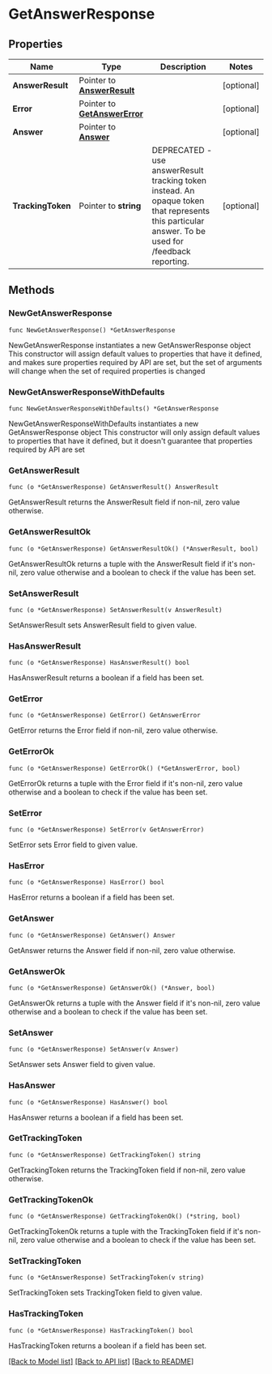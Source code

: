 # GetAnswerResponse

## Properties

Name | Type | Description | Notes
------------ | ------------- | ------------- | -------------
**AnswerResult** | Pointer to [**AnswerResult**](AnswerResult.md) |  | [optional] 
**Error** | Pointer to [**GetAnswerError**](GetAnswerError.md) |  | [optional] 
**Answer** | Pointer to [**Answer**](Answer.md) |  | [optional] 
**TrackingToken** | Pointer to **string** | DEPRECATED - use answerResult tracking token instead. An opaque token that represents this particular answer. To be used for /feedback reporting. | [optional] 

## Methods

### NewGetAnswerResponse

`func NewGetAnswerResponse() *GetAnswerResponse`

NewGetAnswerResponse instantiates a new GetAnswerResponse object
This constructor will assign default values to properties that have it defined,
and makes sure properties required by API are set, but the set of arguments
will change when the set of required properties is changed

### NewGetAnswerResponseWithDefaults

`func NewGetAnswerResponseWithDefaults() *GetAnswerResponse`

NewGetAnswerResponseWithDefaults instantiates a new GetAnswerResponse object
This constructor will only assign default values to properties that have it defined,
but it doesn't guarantee that properties required by API are set

### GetAnswerResult

`func (o *GetAnswerResponse) GetAnswerResult() AnswerResult`

GetAnswerResult returns the AnswerResult field if non-nil, zero value otherwise.

### GetAnswerResultOk

`func (o *GetAnswerResponse) GetAnswerResultOk() (*AnswerResult, bool)`

GetAnswerResultOk returns a tuple with the AnswerResult field if it's non-nil, zero value otherwise
and a boolean to check if the value has been set.

### SetAnswerResult

`func (o *GetAnswerResponse) SetAnswerResult(v AnswerResult)`

SetAnswerResult sets AnswerResult field to given value.

### HasAnswerResult

`func (o *GetAnswerResponse) HasAnswerResult() bool`

HasAnswerResult returns a boolean if a field has been set.

### GetError

`func (o *GetAnswerResponse) GetError() GetAnswerError`

GetError returns the Error field if non-nil, zero value otherwise.

### GetErrorOk

`func (o *GetAnswerResponse) GetErrorOk() (*GetAnswerError, bool)`

GetErrorOk returns a tuple with the Error field if it's non-nil, zero value otherwise
and a boolean to check if the value has been set.

### SetError

`func (o *GetAnswerResponse) SetError(v GetAnswerError)`

SetError sets Error field to given value.

### HasError

`func (o *GetAnswerResponse) HasError() bool`

HasError returns a boolean if a field has been set.

### GetAnswer

`func (o *GetAnswerResponse) GetAnswer() Answer`

GetAnswer returns the Answer field if non-nil, zero value otherwise.

### GetAnswerOk

`func (o *GetAnswerResponse) GetAnswerOk() (*Answer, bool)`

GetAnswerOk returns a tuple with the Answer field if it's non-nil, zero value otherwise
and a boolean to check if the value has been set.

### SetAnswer

`func (o *GetAnswerResponse) SetAnswer(v Answer)`

SetAnswer sets Answer field to given value.

### HasAnswer

`func (o *GetAnswerResponse) HasAnswer() bool`

HasAnswer returns a boolean if a field has been set.

### GetTrackingToken

`func (o *GetAnswerResponse) GetTrackingToken() string`

GetTrackingToken returns the TrackingToken field if non-nil, zero value otherwise.

### GetTrackingTokenOk

`func (o *GetAnswerResponse) GetTrackingTokenOk() (*string, bool)`

GetTrackingTokenOk returns a tuple with the TrackingToken field if it's non-nil, zero value otherwise
and a boolean to check if the value has been set.

### SetTrackingToken

`func (o *GetAnswerResponse) SetTrackingToken(v string)`

SetTrackingToken sets TrackingToken field to given value.

### HasTrackingToken

`func (o *GetAnswerResponse) HasTrackingToken() bool`

HasTrackingToken returns a boolean if a field has been set.


[[Back to Model list]](../README.md#documentation-for-models) [[Back to API list]](../README.md#documentation-for-api-endpoints) [[Back to README]](../README.md)


